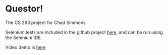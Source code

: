 Questor!
=============================

The CS 263 project for Chad Simmons


Selenium tests are included in the github project [here](https://github.com/polpak/cs263-project/tree/master/selenium-tests), and can be run using the Selenium IDE.

Video demo is [here]()
